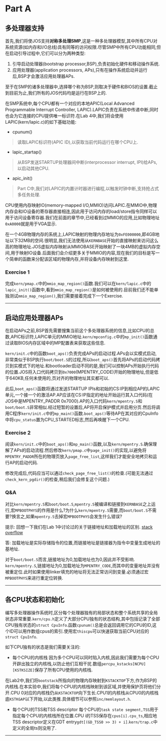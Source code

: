 # Part A

## 多处理器支持
首先,我们将使JOS支持**对称多处理SMP**,这是一种多处理器模型,其中所有CPU对系统资源(如内存和I/O总线)具有同等的访问权限.尽管SMP中所有CPU功能相同,但在启动引导过程中,它们可以分为两种类型:
1. 引导启动处理器(bootstrap processor,BSP),负责初始化硬件和移动操作系统.
2. 应用处理器(application processors, APs),只有在操作系统启动并运行后,BSP才会激活应用处理器APs.

至于在SMP的诸多处理器中,选择哪个称为BSP,则取决于硬件和BIOS的设置.截止到目前为止,我们所有的JOS代码均是运行在BSP上的.

在SMP系统中,每个CPU都有一个对应的本地APIC(Local Advanced Programmable Interrupt Controller, LAPIC).LAPIC负责在系统中传递中断,同时也会为它连接的CPU提供唯一标识符.在Lab 4中,我们将会使用LAPIC(kern/lapic.c)的如下基础功能:
* cpunum()
> 读取LAPIC标识符(APIC ID),以获取当前代码运行在哪个CPU上.

* lapic_startap()
> 从BSP发送STARTUP处理器间中断(interprocessor interrupt, IPI)给APs,以启动其他CPU.

* apic_init()
> Part C中,我们对LAPIC的内置计时器进行编程,以触发时钟中断,支持抢占式多任务处理.

CPU使用内存映射IO(memory-mapped I/O,MMIO)访问LAPIC.在MMIO中,物理内存会和IO设备的寄存器直接相连,因此用于访问内存的load/store指令同样可以用于访问设备寄存器.我们在前面的章节中,已经看到过MMIO的应用,比如物理地址`0xA0000`就是用于VGA显示.

在一个4GB物理内存的系统上,LAPIC映射的物理内存地址为`0xFE000000`,即4GB地址以下32MB的空间.很明显,我们无法使用从`KERNBASE`开始的直接映射来访问这么高的物理地址.JOS虚拟内存映射从MMIOBASE开始映射了一块4MB的虚拟内存空间,用于映射IO设备.后面我们会介绍更多关于MMIO的内容,现在我们的目标是写一个简单的函数来分配该区域的物理内存,并将设备内存映射到这里.

### Exercise 1
完成`kern/pmap.c`中的`mmio_map_region()`函数.我们可以在`kern/lapic.c`中的`lapic_init()`函数中,看到`mmio_map_region()`是如何被使用的.目前我们还不能单独测试`mmio_map_region()`,我们需要接着完成下一个Exercise.

---

## 启动应用处理器APs
在启动APs之前,BSP首先需要搜集当前这个多处理器系统的信息,比如CPU的总数,APIC标识符,LAPIC单元的MMIO地址.`kern/mpconfig.c`中的`mp_init()`函数通过读取BIOS内存区域中的MP配置表来获取这些信息.

`kern/init.c`中的函数`boot_aps()`负责完成APs的启动过程.APs会以实模式启动,非常类似于BSP执行`boot/boot.S`的过程,所以`boot_aps()`首先将APs的启动代码拷贝到实模式下的地址.和bootloader启动不同的是,我们可以控制APs开始执行代码的位置.JOS将入口代码拷贝到`0x7000`(MPENTRY_CODE)开始的物理地址,但是低于640KB,任何未使用的,页对齐的物理地址其实都可以.

此后,`boot_aps()`函数将通过发送STARTUP IPIs和初始的CS:IP到相应AP的LAPIC单元,一个接一个的激活AP.AP应该在CS:IP指定的地址开始运行其入口代码(在JOS中是MPENTRY_PADDR 0x7000).AP的入口代码`kern/mpentry.S`和`boot/boot.S`非常相似.经过短暂的设置后,AP将开启保护模式并启用分页.然后将调用C程序`kern/init.c`中的`mp_main()`函数.`boot_aps()`等待AP在其对应的CpuInfo中将`cpu_status`置为CPU_STARTED标志,然后再唤醒下一个CPU.


### Exercise 2

阅读`kern/init.c`中的`boot_aps()`和`mp_main()`函数,以及`kern/mpentry.S`.确保理解了APs的启动流程.然后修改`kern/pmap.c`中`page_init()`的实现,以避免将`MPENTRY_PADDR`所在的物理页放入`page_free_list`,这样我们才能安全地拷贝和运行AP的启动代码.

修改完成后,代码应当可以通过`check_page_free_list()`的检查.(可能无法通过`check_kern_pgdir()`的检查,稍后我们会修复这个问题.)

### Q&A
对比`kern/mpentry.S`和`boot/boot.S`,`mpentry.S`被编译和链接到`KERNBASE`之上运行,宏`MPBOOTPHYS`的作用是什么?为什么`kern/mpentry.S`需要,而`boot/boot.S`不需要?换言之,如果`mpentry.S`去掉宏`MPBOOTPHYS`会发生什么错误?

提示:
回想一下我们在Lab 1中讨论过的关于链接地址和加载地址的区别.
[stack overflow](https://stackoverflow.com/questions/33859072/what-does-pc-have-to-do-with-load-or-link-address)

答:
加载地址是实际存储指令的位置,而链接地址是链接器为指令中变量生成地址的基地址.

对于`boot/boot.S`而言,链接地址为0,加载地址也为0,因此并不受影响.
`kern/mpentry.S`,链接地址为0,加载地址为`MPENTRY_CODE`,而其中的变量地址并没有被重定位.此时如果使用linker填充的地址将无法正常访问到变量.必须通过宏`MPBOOTPHYS`来进行重定位转换.


---

## 各CPU状态和初始化
 
编写多处理器操作系统时,区分每个处理器独有的局部状态和整个系统共享的全局状态非常重要.`kern/cpu.h`定义了大部分CPU独有的状态结构,其中包括记录了全部CPU独有状态的`struct CpuInfo`.函数`cpunum()`总是会返回调用它的CPU的ID,这个ID可以用作数组cpus的索引.使用宏`thiscpu`可以快速获取当前CPU对应的`struct CpuInfo`.

如下CPU独有的状态是我们需要关注的:
* 每个CPU的内核栈
因为多个CPU可以同时陷入内核,因此我们需要为每个CPU开辟出独立的内核栈,以防止他们互相干扰.数组`percpu_kstacks[NCPU][KSTKSIZE]`保存了所有CPU使用的内核栈.

在Lab2中,我们将`bootstack`所指向的物理内存映射到`KSTACKTOP`下方,作为BSP的内核栈.在本实验中,我们将每个CPU的内核栈映射到该区域,并使用保护页将他们分开.CPU 0对应的内核栈仍从`KSTACKTOP`向下生长.CPU1的内核栈从CPU0的内核栈底`KSTKGAP`以下开始,以此类推.具体细节可以参照`inc/memlayout.h`.

* 每个CPU的TSS和TSS descriptor
每个CPU的`task state segment,TSS`用于指定每个CPU的内核栈所在位置.CPU i的TSS保存在`cpus[i].cpu_ts`,相应地TSS descriptor定义在GDT entry`gdt[(GD_TSS0 >> 3) + i]`.`kern/trap.c`中定义的全局ts则没用了.





















































----